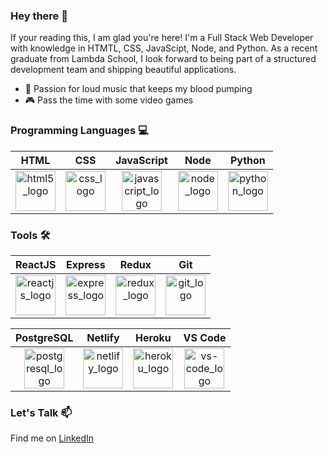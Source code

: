 ### Hey there 👋

If your reading this, I am glad you're here! I'm a Full Stack Web Developer with knowledge in HTMTL, CSS, JavaScipt, Node, and Python. As a recent graduate from Lambda School, I look forward to being part of a structured development team and shipping beautiful applications. 

- 🎸 Passion for loud music that keeps my blood pumping
- 🎮 Pass the time with some video games

### Programming Languages 💻

| HTML | CSS | JavaScript | Node | Python |
| :--: | :-: | :--------: | :--: | :----: |
| <img src="https://upload.wikimedia.org/wikipedia/commons/thumb/6/61/HTML5_logo_and_wordmark.svg/512px-HTML5_logo_and_wordmark.svg.png" height=64 alt="html5_logo" /> | <img src="https://upload.wikimedia.org/wikipedia/commons/thumb/d/d5/CSS3_logo_and_wordmark.svg/800px-CSS3_logo_and_wordmark.svg.png" height=64 alt="css_logo" /> | <img src="https://upload.wikimedia.org/wikipedia/commons/thumb/6/6a/JavaScript-logo.png/240px-JavaScript-logo.png" height=64 alt="javascript_logo" /> | <img src="https://nodejs.org/static/images/logos/nodejs-new-pantone-black.svg" height=64 alt="node_logo" /> | <img src="https://upload.wikimedia.org/wikipedia/commons/thumb/c/c3/Python-logo-notext.svg/110px-Python-logo-notext.svg.png" height=64 alt="python_logo" /> |

### Tools 🛠️

| ReactJS | Express | Redux | Git |
| :-----: | :-----: | :---: | :-: |
| <img src="https://upload.wikimedia.org/wikipedia/commons/thumb/a/a7/React-icon.svg/512px-React-icon.svg.png" width=64 alt="reactjs_logo" /> | <img src="https://upload.wikimedia.org/wikipedia/commons/6/64/Expressjs.png" width=64 alt="express_logo" /> | <img src="https://upload.wikimedia.org/wikipedia/commons/4/49/Redux.png" width=64 alt="redux_logo" /> | <img src="https://upload.wikimedia.org/wikipedia/commons/thumb/e/e0/Git-logo.svg/512px-Git-logo.svg.png" width=64 alt="git_logo" /> |

| PostgreSQL | Netlify | Heroku | VS Code |
|  :-------: |  :----: | :----: | :-----: |
| <img src="https://upload.wikimedia.org/wikipedia/commons/thumb/2/29/Postgresql_elephant.svg/233px-Postgresql_elephant.svg.png" width=64 alt="postgresql_logo" /> | <img src="https://upload.wikimedia.org/wikipedia/commons/thumb/b/b8/Netlify_logo.svg/147px-Netlify_logo.svg.png" width=64 alt="netlify_logo" /> | <img src="https://upload.wikimedia.org/wikipedia/commons/8/89/Logo_di_Heroku.png" width=64 alt="heroku_logo" /> | <img src="https://upload.wikimedia.org/wikipedia/commons/thumb/9/9a/Visual_Studio_Code_1.35_icon.svg/240px-Visual_Studio_Code_1.35_icon.svg.png" width=64 alt="vs-code_logo" /> |

### Let's Talk 📫

Find me on [LinkedIn](https://www.linkedin.com/in/aciel-ochoa/)
